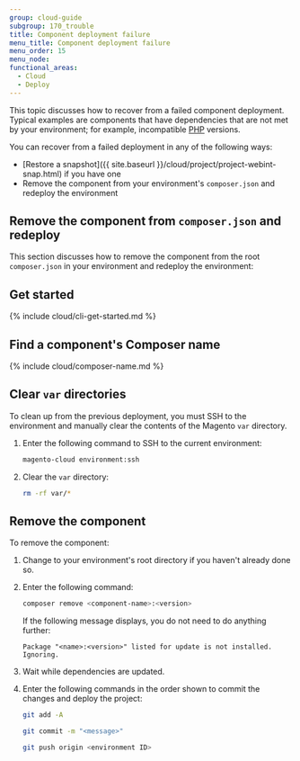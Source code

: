 ```yaml
---
group: cloud-guide
subgroup: 170_trouble
title: Component deployment failure
menu_title: Component deployment failure
menu_order: 15
menu_node:
functional_areas:
  - Cloud
  - Deploy
---
```


This topic discusses how to recover from a failed component deployment. Typical examples are components that have dependencies that are not met by your environment; for example, incompatible [PHP](https://glossary.magento.com/php) versions.

You can recover from a failed deployment in any of the following ways:

*  [Restore a snapshot]({{ site.baseurl }}/cloud/project/project-webint-snap.html) if you have one
*  Remove the component from your environment's `composer.json` and redeploy the environment

## Remove the component from `composer.json` and redeploy

This section discusses how to remove the component from the root `composer.json` in your environment and redeploy the environment:

## Get started

{% include cloud/cli-get-started.md %}

## Find a component's Composer name

{% include cloud/composer-name.md %}

## Clear `var` directories

To clean up from the previous deployment, you must SSH to the environment and manually clear the contents of the Magento `var` directory.

1. Enter the following command to SSH to the current environment:

   ```bash
   magento-cloud environment:ssh
   ```

1. Clear the `var` directory:

   ```bash
   rm -rf var/*
   ```

## Remove the component

To remove the component:

1. Change to your environment's root directory if you haven't already done so.
1. Enter the following command:

   ```bash
   composer remove <component-name>:<version>
   ```

   If the following message displays, you do not need to do anything further:

   ```terminal
   Package "<name>:<version>" listed for update is not installed. Ignoring.
   ```

1. Wait while dependencies are updated.
1. Enter the following commands in the order shown to commit the changes and deploy the project:

   ```bash
   git add -A
   ```

   ```bash
   git commit -m "<message>"
   ```

   ```bash
   git push origin <environment ID>
   ```

